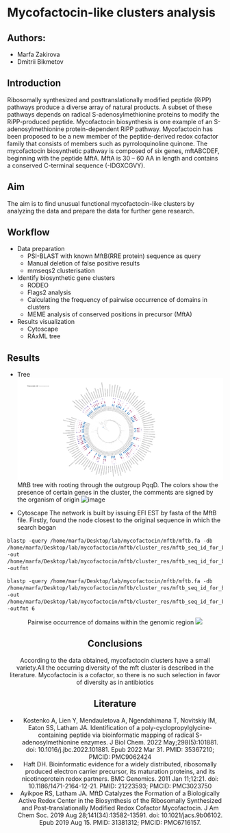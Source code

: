# Mycofactocin-like clusters analysis 
## Authors:
* Marfa Zakirova
* Dmitrii Bikmetov
## Introduction 
Ribosomally synthesized and posttranslationally modified peptide (RiPP) pathways produce a diverse array of natural products. A subset of these pathways depends on radical S-adenosylmethionine proteins to modify the RiPP-produced peptide. Mycofactocin biosynthesis is one example of an S-adenosylmethionine protein-dependent RiPP pathway.
Mycofactocin has been proposed to be a new member of the peptide-derived redox cofactor family that consists of members such as pyrroloquinoline quinone. The mycofactocin biosynthetic pathway is composed of six genes, mftABCDEF, beginning with the peptide MftA. MftA is 30 – 60 AA in length and contains a conserved C-terminal sequence (-IDGXCGVY).
## Aim
The aim is to find unusual functional mycofactocin-like clusters by analyzing the data and prepare the data for further gene research.
## Workflow
* Data preparation
  * PSI-BLAST with known MftB(RRE protein) sequence as query
  * Manual deletion of false positive results
  * mmseqs2 clusterisation
* Identify biosynthetic gene clusters
  * RODEO
  * Flags2 analysis
  * Calculating the frequency of pairwise occurrence of domains in clusters
  * MEME analysis of conserved positions in precursor (MftA)
* Results visualization
  * Cytoscape
  * RAxML tree

## Results
* Tree
![alt text](https://github.com/marfadita/mycofactocin/blob/main/mftb_tree_mftb_with_pqqD/RAxML_mftb_tree_with_pqqD_id60.svg?raw=true)
MftB tree with rooting through the outgroup PqqD. The colors show the presence of certain genes in the cluster, the comments are signed by the organism of origin
![image](https://user-images.githubusercontent.com/98456969/203294392-469475ef-b9e6-45b2-8669-71683834369e.png)

* Cytoscape
The network is built by issuing EFI EST by fasta of the MftB file. Firstly, found the node closest to the original sequence in which the search began
```
blastp -query /home/marfa/Desktop/lab/mycofactocin/mftb/mftb.fa -db /home/marfa/Desktop/lab/mycofactocin/mftb/cluster_res/mftb_seq_id_for_blast_db -out /home/marfa/Desktop/lab/mycofactocin/mftb/cluster_res/mftb_seq_id_for_blast_res.tbl -outfmt 
```
```
blastp -query /home/marfa/Desktop/lab/mycofactocin/mftb/mftb.fa -db /home/marfa/Desktop/lab/mycofactocin/mftb/cluster_res/mftb_seq_id_for_blast_db -out /home/marfa/Desktop/lab/mycofactocin/mftb/cluster_res/mftb_seq_id_for_blast_res.tbl -outfmt 6
```

<center>Pairwise occurrence of domains within the genomic region
<img src="https://user-images.githubusercontent.com/98456969/228648998-3797ffcc-462e-42c2-be8b-fba6ebb938be.png">

## Conclusions
According to the data obtained, mycofactocin clusters have a small variety.All the occurring diversity of the mft cluster is described in the literature. Mycofactocin is a cofactor, so there is no such selection in favor of diversity as in antibiotics

## Literature
* Kostenko A, Lien Y, Mendauletova A, Ngendahimana T, Novitskiy IM, Eaton SS, Latham JA. Identification of a poly-cyclopropylglycine-containing peptide via bioinformatic mapping of radical S-adenosylmethionine enzymes. J Biol Chem. 2022 May;298(5):101881. doi: 10.1016/j.jbc.2022.101881. Epub 2022 Mar 31. PMID: 35367210; PMCID: PMC9062424
* Haft DH. Bioinformatic evidence for a widely distributed, ribosomally produced electron carrier precursor, its maturation proteins, and its nicotinoprotein redox partners. BMC Genomics. 2011 Jan 11;12:21. doi: 10.1186/1471-2164-12-21. PMID: 21223593; PMCID: PMC3023750
* Ayikpoe RS, Latham JA. MftD Catalyzes the Formation of a Biologically Active Redox Center in the Biosynthesis of the Ribosomally Synthesized and Post-translationally Modified Redox Cofactor Mycofactocin. J Am Chem Soc. 2019 Aug 28;141(34):13582-13591. doi: 10.1021/jacs.9b06102. Epub 2019 Aug 15. PMID: 31381312; PMCID: PMC6716157.
